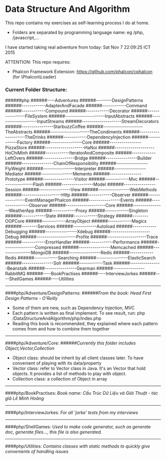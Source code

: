 # Data Structure And Algorithm

This repo contains my exercises as self-learning process I do at home.
  - Folders are separated by programming language name: eg /php, /javascript,...

I have started taking real adventure from today: Sat Nov  7 22:09:25 ICT 2015


ATTENTION:
This repo requires:  
 - Phalcon Framework Extension: https://github.com/phalcon/cphalcon (for \Phalcon\Loader)
 

### Current Folder Structure:

######php
######----Adventures
######--------DesignPatterns
######------------AdapterAndFacade
######------------Command
######------------Compound
######------------Decorator
######----------------FileSystem
######--------------------InputAbstracts
######--------------------InputStreams
######--------------------StreamDecorators
######----------------StarbuzzCoffee
######--------------------TheAbstracts
######--------------------TheCondiments
######--------------------TheDrinks
######------------DependencyInjection
######------------Factory
######----------------Core
######----------------PizzaStore
######--------------------HaNoi
######--------------------HoChiMinh
######------------IteratorAndComposite
######------------LeftOvers
######----------------Bridge
######----------------Builder
######----------------ChainOfResponsibility
######----------------FlyWeight
######----------------Interpreter
######----------------Mediator
######----------------Memento
######----------------Prototype
######----------------Visitor
######------------Mvc
######----------------Flash
######----------------Model
######----------------Session
######----------------View
######----------------WebMethods
######--------------------Http
######------------Observer
######----------------EventManagerPhalcon
######----------------Events
######----------------Observer
######--------------------Core
######----------------WeatherApp
######------------Proxy
######------------Singleton
######------------State
######------------Strategy
######--------OOPCore
######------------ArrayObject
######------------Magics
######--------Services
######------------Autoload
######------------Debugging
######----------------Xdebug
######--------------------Debug
######--------------------Profile
######--------------------Trace
######------------ErrorHandler
######------------Performance
######----------------Compressed
######----------------Memcached
######----------------MongoDB
######----------------Redis
######------------Redis
######------------Searching
######----------------ElasticSearch
######----------------Solr
######------------Task
######----------------Beanstalk
######----------------Gearman
######----------------RabbitMQ
######----BookPractises
######----InterviewJorkes
######----ShellGames
######----Utilities




------------------

####php/Adventure/DesignPatterns: 
######*From the book: Head First Design Patterns - O'Reilly*
- Some of them are new, such as Dependency Injection, MVC
- Each pattern is written as final implement. To see result, run: php /DataStructureAndAlgorithm/php/index.php
- Reading this book is recommended, they explained where each pattern comes from and how to combine them together

------------------

####php/Adventure/Core: 
######*Currently this folder includes Object,Vector,Collection*
- Object class: should be inherit by all client classes later. To have convenient of playing with its data/property
- Vector class: refer to Vector class in Java. It's an Vector that hold objects. It provides a list of methods to play with object. 
- Collection class: a collection of Object in array

------------------

####php/BookPractises: 
*Book name: Cấu Trúc Dữ Liệu và Giải Thuật - tác giả Lê Minh Hoàng*

------------------

####php/InterviewJorkes: 
*For all 'jorke' tests from my interviews*

------------------

####php/ShellGames: 
*Used to make code generator, such as generate doc, generate files..., this file is also generated.*

------------------

####php/Utilities: 
*Contains classes with static methods to quickly give convenients of handling issues*